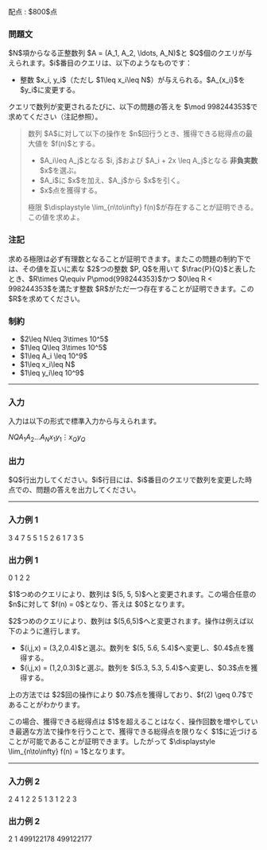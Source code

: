 
<div>

<span>

<span>

<p>
配点 : $800$点
</p>

<div>

<section>

### **問題文**

<p>
$N$項からなる正整数列 $A = (A_1, A_2, \ldots, A_N)$と $Q$個のクエリが与えられます。$i$番目のクエリは、以下のようなものです：
</p>

<ul>

<li>
整数 $x_i, y_i$（ただし $1\leq x_i\leq N$）が与えられる。$A_{x_i}$を $y_i$に変更する。
</li>

</ul>

<p>
クエリで数列が変更されるたびに、以下の問題の答えを $\mod 998244353$で求めてください（注記参照）。
</p>

<blockquote>

<p>
数列 $A$に対して以下の操作を $n$回行うとき、獲得できる総得点の最大値を $f(n)$とする。
</p>

<ul>

<li>
$A_i\leq A_j$となる $i, j$および $A_i + 2x \leq A_j$となる
<strong>
非負実数
</strong>
$x$を選ぶ。
</li>

<li>
$A_i$に $x$を加え、$A_j$から $x$を引く。
</li>

<li>
$x$点を獲得する。
</li>

</ul>

<p>
極限 $\displaystyle \lim_{n\to\infty} f(n)$が存在することが証明できる。この値を求めよ。
</p>

</blockquote>

</section>

</div>

<div>

<section>

### **注記**

<p>
求める極限は必ず有理数となることが証明できます。またこの問題の制約下では、その値を互いに素な $2$つの整数 $P, Q$を用いて $\frac{P}{Q}$と表したとき、$R\times Q\equiv P\pmod{998244353}$かつ $0\leq R < 998244353$を満たす整数 $R$がただ一つ存在することが証明できます。この $R$を求めてください。
</p>

</section>

</div>

<div>

<section>

### **制約**

<ul>

<li>
$2\leq N\leq 3\times 10^5$
</li>

<li>
$1\leq Q\leq 3\times 10^5$
</li>

<li>
$1\leq A_i \leq 10^9$
</li>

<li>
$1\leq x_i\leq N$
</li>

<li>
$1\leq y_i\leq 10^9$
</li>

</ul>

</section>

</div>

---

<div>

<div>

<section>

### **入力**

<p>
入力は以下の形式で標準入力から与えられます。
</p>

<div>

$N$$Q$$A_1$$A_2$$\ldots$$A_N$$x_1$$y_1$$\vdots$$x_Q$$y_Q$
</div>

</section>

</div>

<div>

<section>

### **出力**

<p>
$Q$行出力してください。$i$行目には、$i$番目のクエリで数列を変更した時点での、問題の答えを出力してください。
</p>

</section>

</div>

</div>

---

<div>

<section>

### **入力例 1**

<div>

3 4
7 5 5
1 5
2 6
1 7
3 5

</div>

</section>

</div>

<div>

<section>

### **出力例 1**

<div>

0
1
2
2

</div>

<p>
$1$つめのクエリにより、数列は $(5, 5, 5)$へと変更されます。この場合任意の $n$に対して $f(n) = 0$となり、答えは $0$となります。
</p>

<p>
$2$つめのクエリにより、数列は $(5,6,5)$へと変更されます。操作は例えば以下のように進行します。
</p>

<ul>

<li>
$(i,j,x) = (3,2,0.4)$と選ぶ。数列を $(5, 5.6, 5.4)$へ変更し、$0.4$点を獲得する。
</li>

<li>
$(i,j,x) = (1,2,0.3)$と選ぶ。数列を $(5.3, 5.3, 5.4)$へ変更し、$0.3$点を獲得する。
</li>

</ul>

<p>
上の方法では $2$回の操作により $0.7$点を獲得しており、$f(2) \geq 0.7$であることがわかります。
</p>

<p>
この場合、獲得できる総得点は $1$を超えることはなく、操作回数を増やしていき最適な方法で操作を行うことで、獲得できる総得点を限りなく $1$に近づけることが可能であることが証明できます。したがって $\displaystyle \lim_{n\to\infty} f(n) = 1$となります。
</p>

</section>

</div>

---

<div>

<section>

### **入力例 2**

<div>

2 4
1 2
2 5
1 3
1 2
2 3

</div>

</section>

</div>

<div>

<section>

### **出力例 2**

<div>

2
1
499122178
499122177

</div>

</section>

</div>

</span>

</span>

</div>
